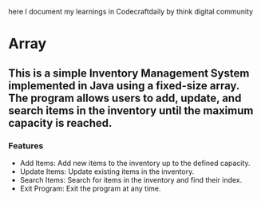 here I document my learnings in Codecraftdaily by think digital community
# Array 
This is a simple Inventory Management System implemented in Java using a fixed-size array. The program allows users to add, update, and search items in the inventory until the maximum capacity is reached.
---
### Features
- Add Items: Add new items to the inventory up to the defined capacity.
- Update Items: Update existing items in the inventory.
- Search Items: Search for items in the inventory and find their index.
- Exit Program: Exit the program at any time.

